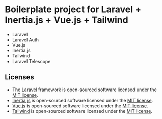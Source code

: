 # Boilerplate project for Laravel + Inertia.js + Vue.js + Tailwind

- Laravel
- Laravel Auth
- Vue.js
- Inertia.js
- Tailwind
- Laravel Telescope

## Licenses

- The [Laravel](https://laravel.com/) framework is open-sourced software licensed under the [MIT license](https://opensource.org/licenses/MIT).
- [Inertia.js](https://inertiajs.com/) is open-sourced software licensed under the [MIT license](https://opensource.org/licenses/MIT).
- [Vue.js](https://vuejs.org/) is open-sourced software licensed under the [MIT license](https://opensource.org/licenses/MIT).
- [Tailwind](https://tailwindcss.com/) is open-sourced software licensed under the [MIT license](https://opensource.org/licenses/MIT).
